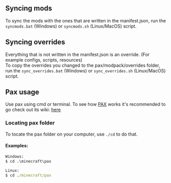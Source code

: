 
## Syncing mods
To sync the mods with the ones that are written in the manifest.json, run the `syncmods.bat` (Windows) or `syncmods.sh` (Linux/MacOS) script.

## Syncing overrides
Everything that is not written in the manifest.json is an override. (For example configs, scripts, resources)  
To copy the overrides you changed to the pax/modpack/overrides folder, run the `sync_overrides.bat` (Windows) or `sync_overrides.sh` (Linux/MacOS) script.

## Pax usage
Use pax using cmd or terminal.
To see how [PAX] works it's recommended to go check out its wiki: [here](https://github.com/froehlichA/pax/wiki)

### Locating pax folder
To tocate the pax folder on your computer, use `./cd` to do that.

#### Examples:
```cmd
Windows:
$ cd .\minecraft\pax

Linux:
$ cd ./minecraft/pax
```

<!-- Links: -->
[Git]: https://git-scm.com/
[PAX]: https://github.com/froehlichA/pax
